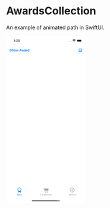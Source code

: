 #  AwardsCollection

An example of animated path in SwiftUI.

<img src="https://github.com/aparc/animated-path/blob/main/AwardsCollectionApp/Resources/preview.gif" width="214" height="450"/>
